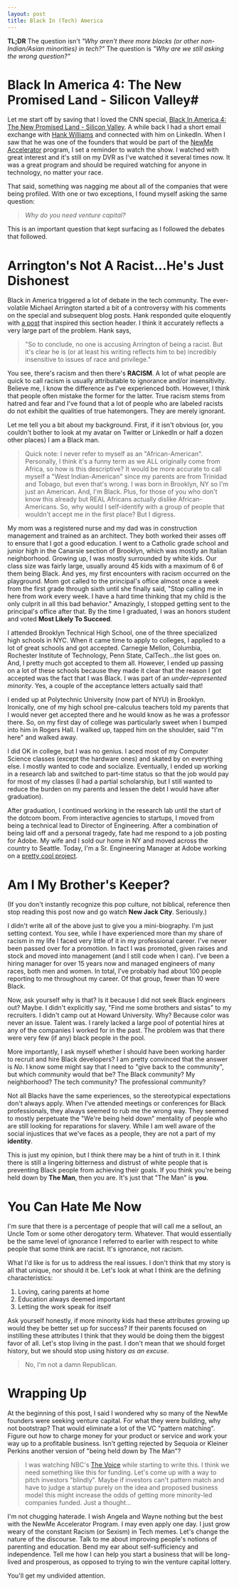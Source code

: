 ```yaml
---
layout: post
title: Black In (Tech) America
---
```


**TL;DR** The question isn't *"Why aren't there more blacks (or other non-Indian/Asian minorities) in tech?"* The question is *"Why are we still asking the wrong question?"*

# Black In America 4: The New Promised Land - Silicon Valley#

Let me start off by saving that I loved the CNN special, [Black In America 4: The New Promised Land - Silicon Valley](http://money.cnn.com/technology/newme_incubator/). A while back I had a short email exchange with [Hank Williams](http://whydoeseverythingsuck.com) and connected with him on LinkedIn. When I saw that he was one of the founders that would be part of the [NewMe Accelerator](http://www.newmeaccelerator.com/) program, I set a reminder to watch the show. I watched with great interest and it's still on my DVR as I've watched it several times now. It was a great program and should be required watching for anyone in technology, no matter your race.

That said, something was nagging me about all of the companies that were being profiled. With one or two exceptions, I found myself asking the same question:

> *Why do you need venture capital?*

This is an important question that kept surfacing as I followed the debates that followed.

# Arrington's Not A Racist...He's Just Dishonest #

Black in America triggered a lot of debate in the tech community. The ever-volatile Michael Arrington started a bit of a controversy with his comments on the special and subsequent blog posts. Hank responded quite eloquently with [a post](http://whydoeseverythingsuck.com/2011/11/arringtons-not-racist-whos-said-that.html) that inspired this section header. I think it accurately reflects a very large part of the problem. Hank says,

> "So to conclude, no one is accusing Arrington of being a racist. But it's clear he is (or at least his writing reflects him to be) incredibly insensitive to issues of race and privilege."

You see, there's racism and then there's **RACISM**. A lot of what people are quick to call racism is usually attributable to ignorance and/or insensitivity. Believe me, I know the difference as I've experienced both. However, I think that people often mistake the former for the latter. True racism stems from hatred and fear and I've found that a lot of people who are labeled racists do not exhibit the qualities of true hatemongers. They are merely ignorant.

Let me tell you a bit about my background. First, if it isn't obvious (or, you couldn't bother to look at my avatar on Twitter or LinkedIn or half a dozen other places) I am a Black man.

> Quick note: I never refer to myself as an "African-American".  Personally, I think it's a funny term as we ALL originally come from Africa, so how is this descriptive? It would be more accurate to call myself a "West Indian-American" since my parents are from Trinidad and Tobago, but even that's wrong. I was born in Brooklyn, NY so I'm just an American.  And, I'm Black. Plus, for those of you who don't know this already but REAL Africans actually dislike African-Americans. So, why would I self-identify with a group of people that wouldn't accept me in the first place? But I digress.

My mom was a registered nurse and my dad was in construction management and trained as an architect. They both worked their asses off to ensure that I got a good education. I went to a Catholic grade school and junior high in the Canarsie section of Brooklyn, which was mostly an Italian neighborhood. Growing up, I was mostly surrounded by white kids. Our class size was fairly large, usually around 45 kids with a maximum of 6 of them being Black. And yes, my first encounters with racism occurred on the playground. Mom got called to the principal's office almost once a week from the first grade through sixth until she finally said, "Stop calling me in here from work every week. I have a hard time thinking that my child is the only culprit in all this bad behavior." Amazingly, I stopped getting sent to the principal's office after that. By the time I graduated, I was an honors student and voted **Most Likely To Succeed**.

I attended Brooklyn Technical High School, one of the three specialized high schools in NYC. When it came time to apply to colleges, I applied to a lot of great schools and got accepted. Carnegie Mellon, Columbia, Rochester Institute of Technology, Penn State, CalTech...the list goes on. And, I pretty much got accepted to them all. However, I ended up passing on a lot of these schools because they made it clear that the reason I got accepted was the fact that I was Black. I was part of an *under-represented minority*. Yes, a couple of the acceptance letters actually said that!

I ended up at Polytechnic University (now part of NYU) in Brooklyn. Ironically, one of my high school pre-calculus teachers told my parents that I would never get accepted there and he would know as he was a professor there. So, on my first day of college was particularly sweet when I bumped into him in Rogers Hall. I walked up, tapped him on the shoulder, said "I'm here" and walked away.

I did OK in college, but I was no genius. I aced most of my Computer Science classes (except the hardware ones) and skated by on everything else. I mostly wanted to code and socialize. Eventually, I ended up working in a research lab and switched to part-time status so that the job would pay for most of my classes (I had a partial scholarship, but I still wanted to reduce the burden on my parents and lessen the debt I would have after graduation).

After graduation, I continued working in the research lab until the start of the dotcom boom. From interactive agencies to startups, I moved from being a technical lead to Director of Engineering. After a combination of being laid off and a personal tragedy, fate had me respond to a job posting for Adobe. My wife and I sold our home in NY and moved across the country to Seattle. Today, I'm a Sr. Engineering Manager at Adobe working on a [pretty cool project](http://www.adobe.com/products/creativecloud.html).

# Am I My Brother's Keeper? #

(If you don't instantly recognize this pop culture, not biblical, reference then stop reading this post now and go watch **New Jack City**. Seriously.)

I didn't write all of the above just to give you a mini-biography. I'm just setting context. You see, while I have experienced more than my share of racism in my life I faced very little of it in my professional career. I've never been passed over for a promotion. In fact I was promoted, given raises and stock and moved into management (and I still code when I can). I've been a hiring manager for over 15 years now and managed engineers of many races, both men and women. In total, I've probably had about 100 people reporting to me throughout my career. Of that group, fewer than 10 were Black.

Now, ask yourself why is that? Is it because I did not seek Black engineers out? Maybe. I didn't explicitly say, "Find me some brothers and sistas" to my recruiters. I didn't camp out at Howard University. Why? Because color was never an issue. Talent was. I rarely lacked a large pool of potential hires at any of the companies I worked for in the past. The problem was that there were very few (if any) black people in the pool.

More importantly, I ask myself whether I should have been working harder to recruit and hire Black developers? I am pretty convinced that the answer is *No*. I know some might say that I need to "give back to the community", but which community would that be? The Black community? My neighborhood? The tech community? The professional community? 

Not all Blacks have the same experiences, so the stereotypical expectations don't always apply. When I've attended meetings or conferences for Black professionals, they always seemed to rub me the wrong way. They seemed to mostly perpetuate the "We're being held down" mentality of people who are still looking for reparations for slavery. While I am well aware of the social injustices that we've faces as a people, they are not a part of my **identity**.

This is just my opinion, but I think there may be a hint of truth in it. I think there is still a lingering bitterness and distrust of white people that is preventing Black people from achieving their goals. If you think you're being held down by **The Man**, then you are. It's just that "The Man" is **you**.

# You Can Hate Me Now #

I'm sure that there is a percentage of people that will call me a sellout, an Uncle Tom or some other derogatory term. Whatever. That would essentially be the same level of ignorance I referred to earlier with respect to white people that some think are racist. It's ignorance, not racism. 

What I'd like is for us to address the real issues. I don't think that my story is all that unique, nor should it be. Let's look at what I think are the defining characteristics:

1. Loving, caring parents at home
1. Education always deemed important
1. Letting the work speak for itself

Ask yourself honestly, if more minority kids had these attributes growing up would they be better set up for success? If their parents focused on instilling these attributes I think that they would be doing them the biggest favor of all. Let's stop living in the past. I don't mean that we should forget history, but we should stop using history *as an excuse*. 

> No, I'm not a damn Republican.

# Wrapping Up #

At the beginning of this post, I said I wondered why so many of the NewMe founders were seeking venture capital. For what they were building, why not bootstrap? That would eliminate a lot of the VC "pattern matching". Figure out how to charge money for your product or service and work your way up to a profitable business. Isn't getting rejected by Sequoia or Kleiner Perkins another version of "being held down by The Man"?

> I was watching NBC's [The Voice](http://www.nbc.com/the-voice/) while starting to write this. I think we need something like this for funding. Let's come up with a way to pitch investors "blindly". Maybe if investors can't pattern match and have to judge a startup purely on the idea and proposed business model this might increase the odds of getting more minority-led companies funded. Just a thought...

I'm not chugging haterade. I wish Angela and Wayne nothing but the best with the NewMe Accelerator Program. I may even apply one day. I just grow weary of the constant Racism (or Sexism) in Tech memes. Let's change the nature of the discourse. Talk to me about improving people's notions of parenting and education. Bend my ear about self-sufficiency and independence. Tell me how I can help you start a business that will be long-lived and prosperous, as opposed to trying to win the venture capital lottery. 

You'll get my undivided attention.